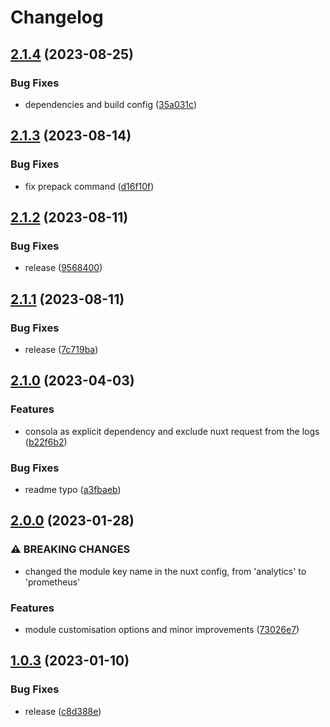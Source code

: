 # Changelog

## [2.1.4](https://github.com/artmizu/nuxt-prometheus/compare/v2.1.3...v2.1.4) (2023-08-25)


### Bug Fixes

* dependencies and build config ([35a031c](https://github.com/artmizu/nuxt-prometheus/commit/35a031ccc869b2bcc4a96d3f8de79040f95fb66d))

## [2.1.3](https://github.com/artmizu/nuxt-prometheus/compare/v2.1.2...v2.1.3) (2023-08-14)


### Bug Fixes

* fix prepack command ([d16f10f](https://github.com/artmizu/nuxt-prometheus/commit/d16f10f777671a0a7bbe55743ba2f4bd4e1ea0f9))

## [2.1.2](https://github.com/artmizu/nuxt-prometheus/compare/v2.1.1...v2.1.2) (2023-08-11)


### Bug Fixes

* release ([9568400](https://github.com/artmizu/nuxt-prometheus/commit/956840064945fd98f9075f8bfa4e8a6672fbc700))

## [2.1.1](https://github.com/artmizu/nuxt-prometheus/compare/v2.1.0...v2.1.1) (2023-08-11)


### Bug Fixes

* release ([7c719ba](https://github.com/artmizu/nuxt-prometheus/commit/7c719bab911324421f24861ae6b0f787dd1fc35e))

## [2.1.0](https://github.com/artmizu/nuxt-prometheus/compare/v2.0.0...v2.1.0) (2023-04-03)


### Features

* consola as explicit dependency and exclude nuxt request from the logs ([b22f6b2](https://github.com/artmizu/nuxt-prometheus/commit/b22f6b2e1264298b395fcf5e52602b64aa1c7dd7))


### Bug Fixes

* readme typo ([a3fbaeb](https://github.com/artmizu/nuxt-prometheus/commit/a3fbaeb217ce1579941c9a60699dea3d8b81bb7e))

## [2.0.0](https://github.com/artmizu/nuxt-prometheus/compare/v1.0.3...v2.0.0) (2023-01-28)


### ⚠ BREAKING CHANGES

* changed the module key name in the nuxt config, from 'analytics' to 'prometheus'

### Features

* module customisation options and minor improvements ([73026e7](https://github.com/artmizu/nuxt-prometheus/commit/73026e7f1775aa7b516897ffec4d083fcb6676d3))

## [1.0.3](https://github.com/artmizu/nuxt-prometheus/compare/v1.0.2...v1.0.3) (2023-01-10)


### Bug Fixes

* release ([c8d388e](https://github.com/artmizu/nuxt-prometheus/commit/c8d388e46ed375e1e32432a98f8dbbdf2f24d24e))
